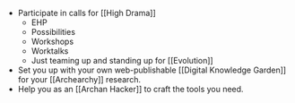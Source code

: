 - Participate in calls for [[High Drama]]
	- EHP
	- Possibilities
	- Workshops
	- Worktalks
	- Just teaming up and standing up for [[Evolution]]
- Set you up with your own web-publishable [[Digital Knowledge Garden]] for your [[Archearchy]] research.
- Help you as an [[Archan Hacker]] to craft the tools you need.